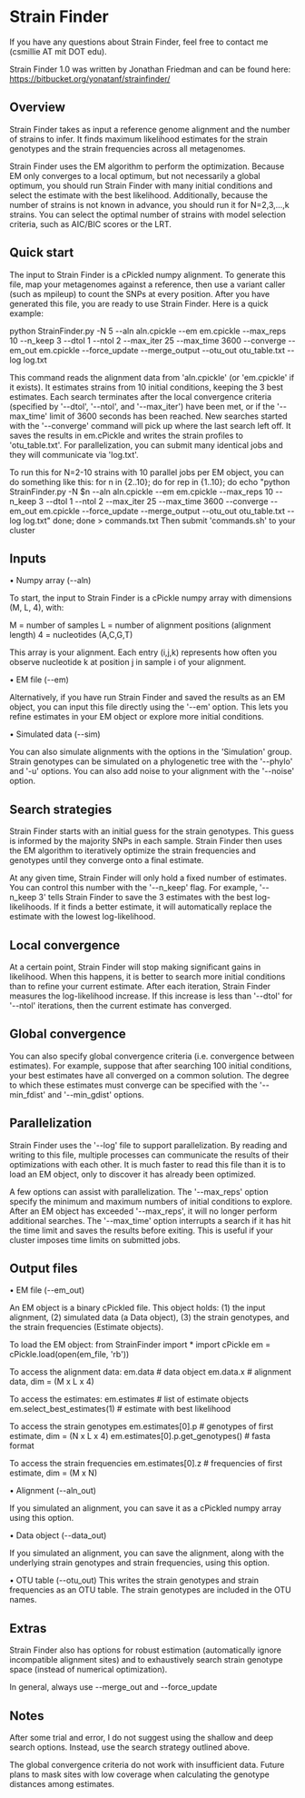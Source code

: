 # Strain Finder
If you have any questions about Strain Finder, feel free to contact me (csmillie AT mit DOT edu).

Strain Finder 1.0 was written by Jonathan Friedman and can be found here:
https://bitbucket.org/yonatanf/strainfinder/

## Overview
Strain Finder takes as input a reference genome alignment and the number of strains to infer. It finds maximum likelihood estimates for the strain genotypes and the strain frequencies across all metagenomes.

Strain Finder uses the EM algorithm to perform the optimization. Because EM only converges to a local optimum, but not necessarily a global optimum, you should run Strain Finder with many initial conditions and select the estimate with the best likelihood. Additionally, because the number of strains is not known in advance, you should run it for N=2,3,...,k strains. You can select the optimal number of strains with model selection criteria, such as AIC/BIC scores or the LRT.

## Quick start
The input to Strain Finder is a cPickled numpy alignment. To generate this file, map your metagenomes against a reference, then use a variant caller (such as mpileup) to count the SNPs at every position. After you have generated this file, you are ready to use Strain Finder. Here is a quick example:

python StrainFinder.py -N 5 --aln aln.cpickle --em em.cpickle --max\_reps 10 --n\_keep 3 --dtol 1 --ntol 2 --max\_iter 25 --max\_time 3600 --converge --em\_out em.cpickle --force\_update --merge\_output --otu\_out otu\_table.txt --log log.txt 

This command reads the alignment data from 'aln.cpickle' (or 'em.cpickle' if it exists). It estimates strains from 10 initial conditions, keeping the 3 best estimates. Each search terminates after the local convergence criteria (specified by '--dtol', '--ntol', and '--max\_iter') have been met, or if the '--max\_time' limit of 3600 seconds has been reached. New searches started with the '--converge' command will pick up where the last search left off. It saves the results in em.cPickle and writes the strain profiles to 'otu\_table.txt'. For parallelization, you can submit many identical jobs and they will communicate via 'log.txt'.

To run this for N=2-10 strains with 10 parallel jobs per EM object, you can do something like this:
for n in {2..10};
    do for rep in {1..10};
        do echo "python StrainFinder.py -N $n --aln aln.cpickle --em em.cpickle --max\_reps 10 --n\_keep 3 --dtol 1 --ntol 2 --max\_iter 25 --max\_time 3600 --converge --em\_out em.cpickle --force\_update --merge\_output --otu\_out otu\_table.txt --log log.txt"
    done;
done > commands.txt
Then submit 'commands.sh' to your cluster

## Inputs
• Numpy array (--aln)

To start, the input to Strain Finder is a cPickle numpy array with dimensions (M, L, 4), with:

M = number of samples
L = number of alignment positions (alignment length)
4 = nucleotides (A,C,G,T)

This array is your alignment. Each entry (i,j,k) represents how often you observe nucleotide k at position j in sample i of your alignment.

• EM file (--em)

Alternatively, if you have run Strain Finder and saved the results as an EM object, you can input this file directly using the '--em' option. This lets you refine estimates in your EM object or explore more initial conditions.

• Simulated data (--sim)

You can also simulate alignments with the options in the 'Simulation' group. Strain genotypes can be simulated on a phylogenetic tree with the '--phylo' and '-u' options. You can also add noise to your alignment with the '--noise' option.

## Search strategies
Strain Finder starts with an initial guess for the strain genotypes. This guess is informed by the majority SNPs in each sample. Strain Finder then uses the EM algorithm to iteratively optimize the strain frequencies and genotypes until they converge onto a final estimate.

At any given time, Strain Finder will only hold a fixed number of estimates. You can control this number with the '--n\_keep' flag. For example, '--n\_keep 3' tells Strain Finder to save the 3 estimates with the best log-likelihoods. If it finds a better estimate, it will automatically replace the estimate with the lowest log-likelihood.

## Local convergence
At a certain point, Strain Finder will stop making significant gains in likelihood. When this happens, it is better to search more initial conditions than to refine your current estimate. After each iteration, Strain Finder measures the log-likelihood increase. If this increase is less than '--dtol' for '--ntol' iterations, then the current estimate has converged.

## Global convergence
You can also specify global convergence criteria (i.e. convergence between estimates). For example, suppose that after searching 100 initial conditions, your best estimates have all converged on a common solution. The degree to which these estimates must converge can be specified with the '--min\_fdist' and '--min\_gdist' options.

## Parallelization
Strain Finder uses the '--log' file to support parallelization. By reading and writing to this file, multiple processes can communicate the results of their optimizations with each other. It is much faster to read this file than it is to load an EM object, only to discover it has already been optimized.

A few options can assist with parallelization. The '--max\_reps' option specify the minimum and maximum numbers of initial conditions to explore. After an EM object has exceeded '--max\_reps', it will no longer perform additional searches. The '--max\_time' option interrupts a search if it has hit the time limit and saves the results before exiting. This is useful if your cluster imposes time limits on submitted jobs.

## Output files
• EM file (--em_out)

An EM object is a binary cPickled file. This object holds: (1) the input alignment, (2) simulated data (a Data object), (3) the strain genotypes, and the strain frequencies (Estimate objects).

To load the EM object:
from StrainFinder import \*
import cPickle
em = cPickle.load(open(em_file, 'rb'))

To access the alignment data:
em.data # data object
em.data.x # alignment data, dim = (M x L x 4)

To access the estimates:
em.estimates # list of estimate objects
em.select_best_estimates(1) # estimate with best likelihood

To access the strain genotypes
em.estimates[0].p # genotypes of first estimate, dim = (N x L x 4)
em.estimates[0].p.get_genotypes() # fasta format

To access the strain frequencies
em.estimates[0].z # frequencies of first estimate, dim = (M x N)

• Alignment (--aln_out)

If you simulated an alignment, you can save it as a cPickled numpy array using this option.

• Data object (--data_out)

If you simulated an alignment, you can save the alignment, along with the underlying strain genotypes and strain frequencies, using this option.

• OTU table (--otu\_out)
This writes the strain genotypes and strain frequencies as an OTU table. The strain genotypes are included in the OTU names.

## Extras
Strain Finder also has options for robust estimation (automatically ignore incompatible alignment sites) and to exhaustively search strain genotype space (instead of numerical optimization).

In general, always use --merge\_out and --force\_update

## Notes
After some trial and error, I do not suggest using the shallow and deep search options. Instead, use the search strategy outlined above.

The global convergence criteria do not work with insufficient data. Future plans to mask sites with low coverage when calculating the genotype distances among estimates.
